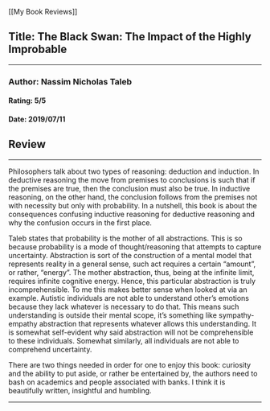 [[My Book Reviews]]

 
 ## Title: The Black Swan: The Impact of the Highly Improbable
 ---
 ### Author: Nassim Nicholas Taleb
 #### Rating: 5/5
 #### Date: 2019/07/11


 ## Review
 ---
 Philosophers talk about two types of reasoning: deduction and induction. In deductive reasoning the move from premises to conclusions is such that if the premises are true, then the conclusion must also be true. In inductive reasoning, on the other hand, the conclusion follows from the premises not with necessity but only with probability. In a nutshell, this book is about the consequences confusing inductive reasoning for deductive reasoning and why the confusion occurs in the first place.  
  
Taleb states that probability is the mother of all abstractions. This is so because probability is a mode of thought/reasoning that attempts to capture uncertainty. Abstraction is sort of the construction of a mental model that represents reality in a general sense, such act requires a certain “amount”, or rather, “energy”. The mother abstraction, thus, being at the infinite limit, requires infinite cognitive energy. Hence, this particular abstraction is truly incomprehensible. To me this makes better sense when looked at via an example. Autistic individuals are not able to understand other’s emotions because they lack whatever is necessary to do that. This means such understanding is outside their mental scope, it’s something like sympathy-empathy abstraction that represents whatever allows this understanding. It is somewhat self-evident why said abstraction will not be comprehensible to these individuals. Somewhat similarly, all individuals are not able to comprehend uncertainty.   
  
There are two things needed in order for one to enjoy this book: curiosity and the ability to put aside, or rather be entertained by, the authors need to bash on academics and people associated with banks. I think it is beautifully written, insightful and humbling.  




 ---
 